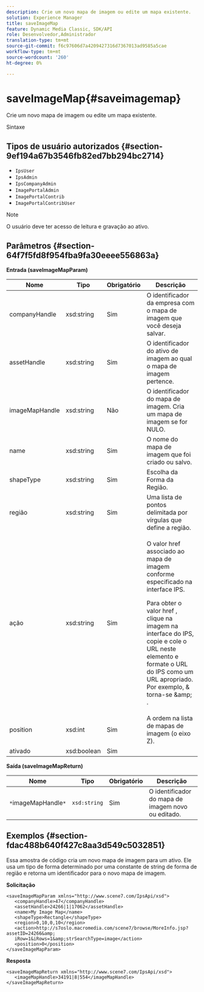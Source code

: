 ```yaml
---
description: Crie um novo mapa de imagem ou edite um mapa existente.
solution: Experience Manager
title: saveImageMap
feature: Dynamic Media Classic, SDK/API
role: Desenvolvedor,Administrador
translation-type: tm+mt
source-git-commit: f6c97606d7a4209427316d7367013ad9585a5cae
workflow-type: tm+mt
source-wordcount: '260'
ht-degree: 0%

---
```



# saveImageMap{#saveimagemap}

Crie um novo mapa de imagem ou edite um mapa existente.

Sintaxe

## Tipos de usuário autorizados {#section-9ef194a67b3546fb82ed7bb294bc2714}

* `IpsUser`
* `IpsAdmin`
* `IpsCompanyAdmin`
* `ImagePortalAdmin`
* `ImagePortalContrib`
* `ImagePortalContribUser`

>[!NOTE]
>
>O usuário deve ter acesso de leitura e gravação ao ativo.

## Parâmetros {#section-64f7f5fd8f954fba9fa30eeee556863a}

**Entrada (saveImageMapParam)**

<table id="table_49649036F46941D2B1F28515674E533B"> 
 <thead> 
  <tr> 
   <th colname="col1" class="entry"> Nome </th> 
   <th colname="col2" class="entry"> Tipo </th> 
   <th colname="col3" class="entry"> Obrigatório </th> 
   <th colname="col4" class="entry"> Descrição </th> 
  </tr> 
 </thead>
 <tbody> 
  <tr> 
   <td colname="col1"> <span class="codeph"> <span class="varname"> companyHandle  </span> </span> </td> 
   <td colname="col2"> <span class="codeph"> xsd:string  </span> </td> 
   <td colname="col3"> Sim </td> 
   <td colname="col4"> O identificador da empresa com o mapa de imagem que você deseja salvar. </td> 
  </tr> 
  <tr> 
   <td colname="col1"> <span class="codeph"> <span class="varname"> assetHandle  </span> </span> </td> 
   <td colname="col2"> <span class="codeph"> xsd:string  </span> </td> 
   <td colname="col3"> Sim </td> 
   <td colname="col4"> O identificador do ativo de imagem ao qual o mapa de imagem pertence. </td> 
  </tr> 
  <tr> 
   <td colname="col1"> <span class="codeph"> <span class="varname"> imageMapHandle  </span> </span> </td> 
   <td colname="col2"> <span class="codeph"> xsd:string  </span> </td> 
   <td colname="col3"> Não </td> 
   <td colname="col4"> O identificador do mapa de imagem. Cria um mapa de imagem se for NULO. </td> 
  </tr> 
  <tr> 
   <td colname="col1"> <span class="codeph"> <span class="varname"> name  </span> </span> </td> 
   <td colname="col2"> <span class="codeph"> xsd:string  </span> </td> 
   <td colname="col3"> Sim </td> 
   <td colname="col4"> O nome do mapa de imagem que foi criado ou salvo. </td> 
  </tr> 
  <tr> 
   <td colname="col1"> <span class="codeph"> <span class="varname"> shapeType  </span> </span> </td> 
   <td colname="col2"> <span class="codeph"> xsd:string  </span> </td> 
   <td colname="col3"> Sim </td> 
   <td colname="col4"> Escolha da Forma da Região. </td> 
  </tr> 
  <tr> 
   <td colname="col1"> <span class="codeph"> <span class="varname"> região  </span> </span> </td> 
   <td colname="col2"> <span class="codeph"> xsd:string  </span> </td> 
   <td colname="col3"> Sim </td> 
   <td colname="col4"> Uma lista de pontos delimitada por vírgulas que define a região. </td> 
  </tr> 
  <tr> 
   <td colname="col1"> <span class="codeph"> <span class="varname"> ação  </span> </span> </td> 
   <td colname="col2"> <span class="codeph"> xsd:string  </span> </td> 
   <td colname="col3"> Sim </td> 
   <td colname="col4"> <p>O valor <span class="codeph"> href </span> associado ao mapa de imagem conforme especificado na interface IPS. </p> <p>Para obter o valor <span class="codeph"> href </span>, clique na imagem na interface do IPS, copie e cole o URL neste elemento e formate o URL do IPS como um URL apropriado. Por exemplo, <span class="codeph"> &amp; </span> torna-se <span class="codeph"> &amp;amp; </span>. </p> </td> 
  </tr> 
  <tr> 
   <td colname="col1"> <span class="codeph"> <span class="varname"> position  </span> </span> </td> 
   <td colname="col2"> <span class="codeph"> xsd:int  </span> </td> 
   <td colname="col3"> Sim </td> 
   <td colname="col4"> A ordem na lista de mapas de imagem (o eixo Z). </td> 
  </tr> 
  <tr> 
   <td colname="col1"> <span class="codeph"> <span class="varname"> ativado  </span> </span> </td> 
   <td colname="col2"> <span class="codeph"> xsd:boolean  </span> </td> 
   <td colname="col3"> Sim </td> 
   <td colname="col4"></td> 
  </tr> 
 </tbody> 
</table>

**Saída (saveImageMapReturn)**

| Nome | Tipo | Obrigatório | Descrição |
|---|---|---|---|
| `*`imageMapHandle`*` | `xsd:string` | Sim | O identificador do mapa de imagem novo ou editado. |

## Exemplos {#section-fdac488b640f427c8aa3d549c5032851}

Essa amostra de código cria um novo mapa de imagem para um ativo. Ele usa um tipo de forma determinado por uma constante de string de forma de região e retorna um identificador para o novo mapa de imagem.

**Solicitação**

```
<saveImageMapParam xmlns="http://www.scene7.com/IpsApi/xsd"> 
   <companyHandle>47</companyHandle> 
   <assetHandle>24266|1|17062</assetHandle> 
   <name>My Image Map</name> 
   <shapeType>Rectangle</shapeType> 
   <region>0,10,0,10</region> 
   <action>http://s7oslo.macromedia.com/scene7/browse/MoreInfo.jsp?assetID=24266&amp; 
   iRow=1&iRows=1&amp;strSearchType=image</action> 
   <position>0</position> 
</saveImageMapParam>
```

**Resposta**

```
<saveImageMapReturn xmlns="http://www.scene7.com/IpsApi/xsd"> 
   <imageMapHandle>34191|8|554</imageMapHandle> 
</saveImageMapReturn>
```

